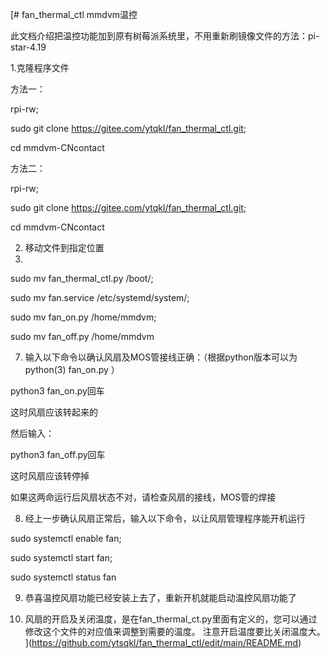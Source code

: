 [# fan_thermal_ctl
mmdvm温控

此文档介绍把温控功能加到原有树莓派系统里，不用重新刷镜像文件的方法：pi-star-4.19

1.克隆程序文件

方法一：

rpi-rw; 

sudo git clone https://gitee.com/ytqkl/fan_thermal_ctl.git;

cd mmdvm-CNcontact

方法二：

rpi-rw; 

sudo git clone https://gitee.com/ytqkl/fan_thermal_ctl.git;

cd mmdvm-CNcontact

2. 移动文件到指定位置
3. 
sudo mv fan_thermal_ctl.py /boot/;

sudo mv fan.service /etc/systemd/system/;

sudo mv fan_on.py /home/mmdvm;

sudo mv fan_off.py /home/mmdvm

7. 输入以下命令以确认风扇及MOS管接线正确：（根据python版本可以为python(3) fan_on.py ）
   
python3 fan_on.py回车

这时风扇应该转起来的

然后输入：

python3 fan_off.py回车

这时风扇应该转停掉

如果这两命运行后风扇状态不对，请检查风扇的接线，MOS管的焊接

8. 经上一步确认风扇正常后，输入以下命令，以让风扇管理程序能开机运行
    
sudo systemctl enable fan;

sudo systemctl start fan;

sudo systemctl status fan

9. 恭喜温控风扇功能已经安装上去了，重新开机就能启动温控风扇功能了
    
10. 风扇的开启及关闭温度，是在fan_thermal_ct.py里面有定义的，您可以通过修改这个文件的对应值来调整到需要的温度。 注意开启温度要比关闭温度大。
](https://github.com/ytsqkl/fan_thermal_ctl/edit/main/README.md)
